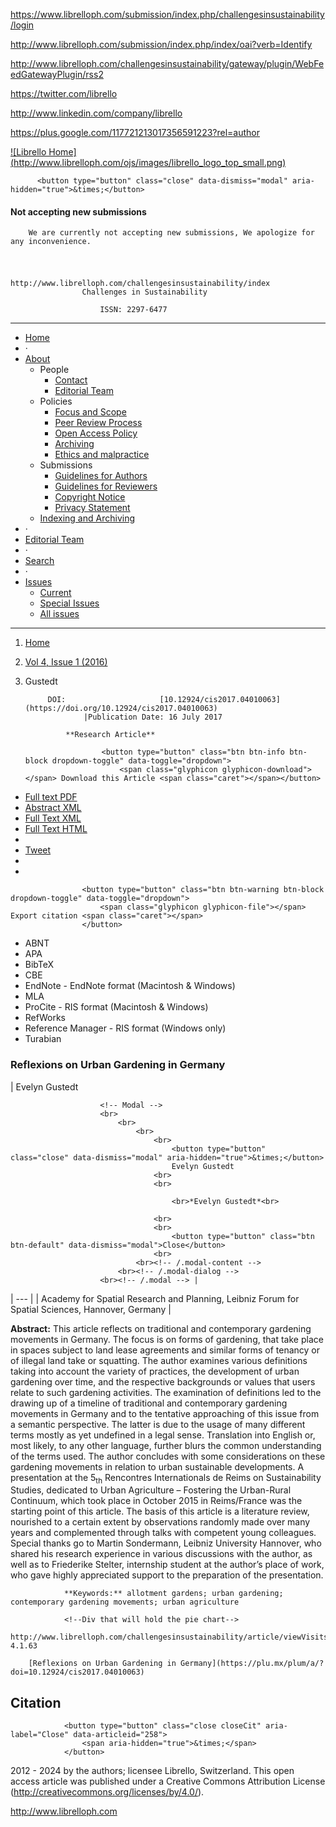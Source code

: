 <!-- Google Tag Manager -->
<noscript><iframe src="//www.googletagmanager.com/ns.html?id=GTM-KZQS36" height="0" width="0" style="display:none;visibility:hidden"></iframe></noscript>

<!-- End Google Tag Manager -->

<!-- AddThis Smart Layers BEGIN -->
<!-- Go to http://www.addthis.com/get/smart-layers to customize -->

<!-- AddThis Smart Layers END -->

<!--a target='blank' href="https://www.librelloph.com/submission/index.php/challengesinsustainability/author/submit">
                <img src="http://www.librelloph.com/ojs/images/submit.png" width="100px" height="31px" alt="Twitter"/>
            </a-->

https://www.librelloph.com/submission/index.php/challengesinsustainability/login

http://www.librelloph.com/submission/index.php/index/oai?verb=Identify

http://www.librelloph.com/challengesinsustainability/gateway/plugin/WebFeedGatewayPlugin/rss2

https://twitter.com/librello

http://www.linkedin.com/company/librello

https://plus.google.com/117721213017356591223?rel=author

[!\[Librello Home\](http://www.librelloph.com/ojs/images/librello_logo_top_small.png)](http://www.librelloph.com)

<!-- MODAL SUbmissions disabled -->

          <button type="button" class="close" data-dismiss="modal" aria-hidden="true">&times;</button>
          
#### Not accepting new submissions

        We are currently not accepting new submissions, We apologize for any inconvenience.

<!-- /.modal-content -->
    
<!-- /.modal-dialog -->
  
<!-- /.modal -->

# 
                                                    http://www.librelloph.com/challengesinsustainability/index
                    Challenges in Sustainability 

                        ISSN: 2297-6477

* * *

- [Home](http://www.librelloph.com/challengesinsustainability/index)
- ·
- [About](http://www.librelloph.com/challengesinsustainability/about)
    - People
        - [Contact](http://www.librelloph.com/challengesinsustainability/about/contact)
        - [Editorial Team](http://www.librelloph.com/challengesinsustainability/about/editorialTeam)
    - Policies
        - [Focus and Scope](http://www.librelloph.com/challengesinsustainability/about/editorialPolicies#focusAndScope)
        - [Peer Review Process](http://www.librelloph.com/challengesinsustainability/about/editorialPolicies#peerReviewProcess)
        - [Open Access Policy](http://www.librelloph.com/challengesinsustainability/about/editorialPolicies#openAccessPolicy)
        - [Archiving](http://www.librelloph.com/challengesinsustainability/about/editorialPolicies#archiving)
        - [Ethics and malpractice](http://www.librelloph.com/challengesinsustainability/pages/view/ethics_and_malpractice_guidelines)
    - Submissions
        - [Guidelines for Authors](/submission/public/ref_style/new_guidelines_for_authors.pdf)
        - [Guidelines
                                for Reviewers](/submission/public/ref_style/guidelines_for_reviewers.pdf)
        - [Copyright Notice](http://www.librelloph.com/challengesinsustainability/about/submissions#copyrightNotice)
        - [Privacy Statement](http://www.librelloph.com/challengesinsustainability/about/submissions#privacyStatement)
    - [Indexing and
                    Archiving](http://www.librelloph.com/challengesinsustainability/pages/view/indexArchive)
- ·
- [Editorial Team](http://www.librelloph.com/challengesinsustainability/about/editorialTeam)
- ·
- [Search](http://www.librelloph.com/challengesinsustainability/search)
- ·
- [Issues](http://www.librelloph.com/challengesinsustainability/issue/archive)
    - [Current](http://www.librelloph.com/challengesinsustainability/issue/current)
    - [Special
                    Issues](http://www.librelloph.com/challengesinsustainability/pages/view/specialissues)
    - [All
                    issues](http://www.librelloph.com/challengesinsustainability/issue/archive)

* * *

1. [Home](http://www.librelloph.com/challengesinsustainability/index)
2. [Vol 4, Issue 1 (2016)](http://www.librelloph.com/challengesinsustainability/issue/view/cis-4.1)
3. Gustedt

            DOI:                     [10.12924/cis2017.04010063](https://doi.org/10.12924/cis2017.04010063)
                    |Publication Date: 16 July 2017

                **Research Article**

                        <button type="button" class="btn btn-info btn-block dropdown-toggle" data-toggle="dropdown">
                            <span class="glyphicon glyphicon-download"></span> Download this Article <span class="caret"></span></button>
- [Full text PDF](http://www.librelloph.com/challengesinsustainability/article/download/cis-4.1.63/pdf)
- [Abstract XML](http://www.librelloph.com/challengesinsustainability/article/viewXML/cis-4.1.63/xml)
- [Full Text XML](http://www.librelloph.com/challengesinsustainability/article/view/cis-4.1.63/xml)
- [Full Text HTML](http://www.librelloph.com/challengesinsustainability/article/view/cis-4.1.63/html)
- 
- [Tweet](https://twitter.com/share)
- 
- 

                    <button type="button" class="btn btn-warning btn-block dropdown-toggle" data-toggle="dropdown">
                        <span class="glyphicon glyphicon-file"></span> Export citation <span class="caret"></span>
                    </button>
- ABNT
- APA
- BibTeX
- CBE
- EndNote - EndNote format (Macintosh & Windows)
- MLA
- ProCite - RIS format (Macintosh & Windows)
- RefWorks
- Reference Manager - RIS format (Windows only)
- Turabian

### Reflexions on Urban Gardening in Germany

| Evelyn Gustedt

                        <!-- Modal -->
                        <br>
                            <br>
                                <br>
                                    <br>
                                        <button type="button" class="close" data-dismiss="modal" aria-hidden="true">&times;</button>
                                        Evelyn Gustedt
                                    <br>
                                    <br>

                                        <br>*Evelyn Gustedt*<br>
                                        
                                    <br>
                                    <br>
                                        <button type="button" class="btn btn-default" data-dismiss="modal">Close</button>
                                    <br>
                                <br><!-- /.modal-content -->
                            <br><!-- /.modal-dialog -->
                        <br><!-- /.modal --> |
| --- |
| Academy for Spatial Research and Planning, Leibniz Forum for Spatial Sciences, Hannover, Germany |

**Abstract:**
                    This article reflects on traditional and contemporary gardening movements in Germany. The focus is on forms of gardening, that take place in spaces subject to land lease agreements and similar forms of tenancy or of illegal land take or squatting. The author examines various definitions taking into account the variety of practices, the development of urban gardening over time, and the respective backgrounds or values that users relate to such gardening activities. The examination of definitions led to the drawing up of a timeline of traditional and contemporary gardening movements in Germany and to the tentative approaching of this issue from a semantic perspective. The latter is due to the usage of many different terms mostly as yet undefined in a legal sense. Translation into English or, most likely, to any other language, further blurs the common understanding of the terms used. The author concludes with some considerations on these gardening movements in relation to urban sustainable developments. A presentation at the 5<sub>th</sub> Rencontres Internationals de Reims on Sustainability Studies, dedicated to Urban Agriculture – Fostering the Urban-Rural Continuum, which took place in October 2015 in Reims/France was the starting point of this article. The basis of this article is a literature review, nourished to a certain extent by observations randomly made over many years and complemented through talks with competent young colleagues. Special thanks go to Martin Sondermann, Leibniz University Hannover, who shared his research experience in various discussions with the author, as well as to Friederike Stelter, internship student at the author’s place of work, who gave highly appreciated support to the preparation of the presentation.

                **Keywords:** allotment gardens; urban gardening; contemporary gardening movements; urban agriculture

                <!--Div that will hold the pie chart-->
                http://www.librelloph.com/challengesinsustainability/article/viewVisits/cis-4.1.63

        [Reflexions on Urban Gardening in Germany](https://plu.mx/plum/a/?doi=10.12924/cis2017.04010063)

## Citation

                <button type="button" class="close closeCit" aria-label="Close" data-articleid="258">
                    <span aria-hidden="true">&times;</span>
                </button>

<!-- content -->

<!-- main -->

<!-- body -->

 2012 - 2024  by the authors; licensee Librello, Switzerland. This open access article was published
under a Creative Commons Attribution License (http://creativecommons.org/licenses/by/4.0/).

http://www.librelloph.com

 <!-- container -->